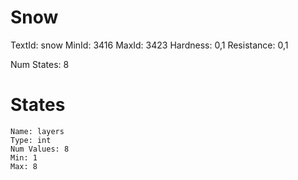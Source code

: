 # Snow
TextId: snow
MinId: 3416
MaxId: 3423
Hardness: 0,1
Resistance: 0,1

Num States: 8
# States
```
Name: layers
Type: int
Num Values: 8
Min: 1
Max: 8
```
